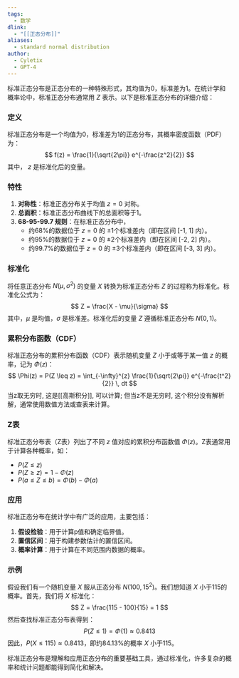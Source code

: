 ```yaml
---
tags:
  - 数学
dlink:
  - "[[正态分布]]"
aliases:
  - standard normal distribution
author:
  - Cyletix
  - GPT-4
---
```

标准正态分布是正态分布的一种特殊形式，其均值为0，标准差为1。在统计学和概率论中，标准正态分布通常用 $Z$ 表示。以下是标准正态分布的详细介绍：

### 定义
标准正态分布是一个均值为0，标准差为1的正态分布，其概率密度函数（PDF）为：
$$ f(z) = \frac{1}{\sqrt{2\pi}} e^{-\frac{z^2}{2}} $$
其中， $z$ 是标准化后的变量。

### 特性
1. **对称性**：标准正态分布关于均值 $z = 0$ 对称。
2. **总面积**：标准正态分布曲线下的总面积等于1。
3. **68-95-99.7 规则**：在标准正态分布中，
   - 约68%的数据位于 $z = 0$ 的 ±1个标准差内（即在区间 [-1, 1] 内）。
   - 约95%的数据位于 $z = 0$ 的 ±2个标准差内（即在区间 [-2, 2] 内）。
   - 约99.7%的数据位于 $z = 0$ 的 ±3个标准差内（即在区间 [-3, 3] 内）。

### 标准化
将任意正态分布 $N(\mu, \sigma^2)$ 的变量 $X$ 转换为标准正态分布 $Z$ 的过程称为标准化。标准化公式为：
$$ Z = \frac{X - \mu}{\sigma} $$
其中，$\mu$ 是均值，$\sigma$ 是标准差。标准化后的变量 $Z$ 遵循标准正态分布 $N(0, 1)$。

### 累积分布函数（CDF）
标准正态分布的累积分布函数（CDF）表示随机变量 $Z$ 小于或等于某一值 $z$ 的概率，记为 $\Phi(z)$：
$$ \Phi(z) = P(Z \leq z) = \int_{-\infty}^{z} \frac{1}{\sqrt{2\pi}} e^{-\frac{t^2}{2}} \, dt $$
当z取无穷时, 这是[[高斯积分]], 可以计算; 
但当z不是无穷时, 这个积分没有解析解，通常使用数值方法或查表来计算。

### Z表
标准正态分布表（Z表）列出了不同 $z$ 值对应的累积分布函数值 $\Phi(z)$。Z表通常用于计算各种概率，如：
- $P(Z \leq z)$
- $P(Z \geq z) = 1 - \Phi(z)$
- $P(a \leq Z \leq b) = \Phi(b) - \Phi(a)$

### 应用
标准正态分布在统计学中有广泛的应用，主要包括：
1. **假设检验**：用于计算p值和确定临界值。
2. **置信区间**：用于构建参数估计的置信区间。
3. **概率计算**：用于计算在不同范围内数据的概率。

### 示例
假设我们有一个随机变量 $X$ 服从正态分布 $N(100, 15^2)$。我们想知道 $X$ 小于115的概率。首先，我们将 $X$ 标准化：
$$ Z = \frac{115 - 100}{15} = 1 $$
然后查找标准正态分布表得到：
$$ P(Z \leq 1) = \Phi(1) \approx 0.8413 $$
因此，$P(X \leq 115) \approx 0.8413$，即约84.13%的概率 $X$ 小于115。

标准正态分布是理解和应用正态分布的重要基础工具，通过标准化，许多复杂的概率和统计问题都能得到简化和解决。